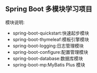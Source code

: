 ## Spring Boot 多模块学习项目
模块说明:
- spring-boot-quickstart:快速起步模块
- spring-boot-thymeleaf:模板引擎模块
- spring-boot-logging:日志管理模块
- spring-boot-configure:配置管理模块
- spring-boot-database:数据库模块
- spring-boot-mp:MyBatis Plus 模块
